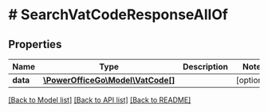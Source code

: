 # # SearchVatCodeResponseAllOf

## Properties

Name | Type | Description | Notes
------------ | ------------- | ------------- | -------------
**data** | [**\PowerOfficeGo\Model\VatCode[]**](VatCode.md) |  | [optional]

[[Back to Model list]](../../README.md#models) [[Back to API list]](../../README.md#endpoints) [[Back to README]](../../README.md)
